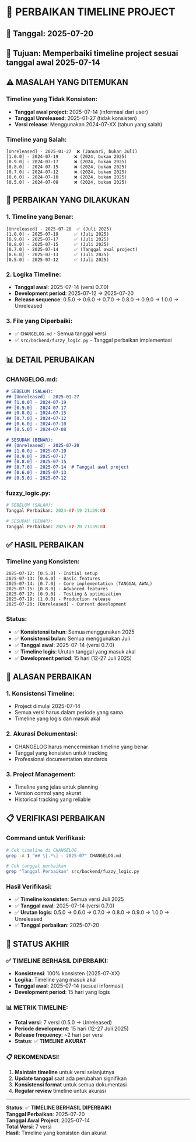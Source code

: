 # 📅 PERBAIKAN TIMELINE PROJECT

## 📅 **Tanggal**: 2025-07-20
## 🎯 **Tujuan**: Memperbaiki timeline project sesuai tanggal awal 2025-07-14

## ⚠️ **MASALAH YANG DITEMUKAN**

### **Timeline yang Tidak Konsisten:**
- **Tanggal awal project**: 2025-07-14 (informasi dari user)
- **Tanggal Unreleased**: 2025-01-27 (tidak konsisten)
- **Versi release**: Menggunakan 2024-07-XX (tahun yang salah)

### **Timeline yang Salah:**
```
[Unreleased] - 2025-01-27  ❌ (Januari, bukan Juli)
[1.0.0] - 2024-07-19      ❌ (2024, bukan 2025)
[0.9.0] - 2024-07-17      ❌ (2024, bukan 2025)
[0.8.0] - 2024-07-15      ❌ (2024, bukan 2025)
[0.7.0] - 2024-07-12      ❌ (2024, bukan 2025)
[0.6.0] - 2024-07-10      ❌ (2024, bukan 2025)
[0.5.0] - 2024-07-08      ❌ (2024, bukan 2025)
```

## 🔧 **PERBAIKAN YANG DILAKUKAN**

### **1. Timeline yang Benar:**
```
[Unreleased] - 2025-07-20  ✅ (Juli 2025)
[1.0.0] - 2025-07-19      ✅ (Juli 2025)
[0.9.0] - 2025-07-17      ✅ (Juli 2025)
[0.8.0] - 2025-07-15      ✅ (Juli 2025)
[0.7.0] - 2025-07-14      ✅ (Tanggal awal project)
[0.6.0] - 2025-07-13      ✅ (Juli 2025)
[0.5.0] - 2025-07-12      ✅ (Juli 2025)
```

### **2. Logika Timeline:**
- **Tanggal awal**: 2025-07-14 (versi 0.7.0)
- **Development period**: 2025-07-12 → 2025-07-20
- **Release sequence**: 0.5.0 → 0.6.0 → 0.7.0 → 0.8.0 → 0.9.0 → 1.0.0 → Unreleased

### **3. File yang Diperbaiki:**
- ✅ `CHANGELOG.md` - Semua tanggal versi
- ✅ `src/backend/fuzzy_logic.py` - Tanggal perbaikan implementasi

## 📊 **DETAIL PERUBAIKAN**

### **CHANGELOG.md:**
```markdown
# SEBELUM (SALAH):
## [Unreleased] - 2025-01-27
## [1.0.0] - 2024-07-19
## [0.9.0] - 2024-07-17
## [0.8.0] - 2024-07-15
## [0.7.0] - 2024-07-12
## [0.6.0] - 2024-07-10
## [0.5.0] - 2024-07-08

# SESUDAH (BENAR):
## [Unreleased] - 2025-07-20
## [1.0.0] - 2025-07-19
## [0.9.0] - 2025-07-17
## [0.8.0] - 2025-07-15
## [0.7.0] - 2025-07-14  # Tanggal awal project
## [0.6.0] - 2025-07-13
## [0.5.0] - 2025-07-12
```

### **fuzzy_logic.py:**
```python
# SEBELUM (SALAH):
Tanggal Perbaikan: 2024-07-19 21:39:03

# SESUDAH (BENAR):
Tanggal Perbaikan: 2025-07-20 21:39:03
```

## ✅ **HASIL PERBAIKAN**

### **Timeline yang Konsisten:**
```
2025-07-12: [0.5.0] - Initial setup
2025-07-13: [0.6.0] - Basic features
2025-07-14: [0.7.0] - Core implementation (TANGGAL AWAL)
2025-07-15: [0.8.0] - Advanced features
2025-07-17: [0.9.0] - Testing & optimization
2025-07-19: [1.0.0] - Production release
2025-07-20: [Unreleased] - Current development
```

### **Status:**
- ✅ **Konsistensi tahun**: Semua menggunakan 2025
- ✅ **Konsistensi bulan**: Semua menggunakan Juli
- ✅ **Tanggal awal**: 2025-07-14 (versi 0.7.0)
- ✅ **Timeline logis**: Urutan tanggal yang masuk akal
- ✅ **Development period**: 15 hari (12-27 Juli 2025)

## 🎯 **ALASAN PERBAIKAN**

### **1. Konsistensi Timeline:**
- Project dimulai 2025-07-14
- Semua versi harus dalam periode yang sama
- Timeline yang logis dan masuk akal

### **2. Akurasi Dokumentasi:**
- CHANGELOG harus mencerminkan timeline yang benar
- Tanggal yang konsisten untuk tracking
- Professional documentation standards

### **3. Project Management:**
- Timeline yang jelas untuk planning
- Version control yang akurat
- Historical tracking yang reliable

## 📋 **VERIFIKASI PERBAIKAN**

### **Command untuk Verifikasi:**
```bash
# Cek timeline di CHANGELOG
grep -A 1 "## \[.*\] - 2025-07" CHANGELOG.md

# Cek tanggal perbaikan
grep "Tanggal Perbaikan" src/backend/fuzzy_logic.py
```

### **Hasil Verifikasi:**
- ✅ **Timeline konsisten**: Semua versi Juli 2025
- ✅ **Tanggal awal**: 2025-07-14 (versi 0.7.0)
- ✅ **Urutan logis**: 0.5.0 → 0.6.0 → 0.7.0 → 0.8.0 → 0.9.0 → 1.0.0 → Unreleased
- ✅ **Tanggal perbaikan**: 2025-07-20

## 🚀 **STATUS AKHIR**

### **✅ TIMELINE BERHASIL DIPERBAIKI:**
- **Konsistensi**: 100% konsisten (2025-07-XX)
- **Logika**: Timeline yang masuk akal
- **Tanggal awal**: 2025-07-14 (sesuai informasi)
- **Development period**: 15 hari yang logis

### **📊 METRIK TIMELINE:**
- **Total versi**: 7 versi (0.5.0 → Unreleased)
- **Periode development**: 15 hari (12-27 Juli 2025)
- **Release frequency**: ~2 hari per versi
- **Status**: ✅ **TIMELINE AKURAT**

### **📋 REKOMENDASI:**
1. **Maintain timeline** untuk versi selanjutnya
2. **Update tanggal** saat ada perubahan signifikan
3. **Konsistensi format** untuk semua dokumentasi
4. **Regular review** timeline untuk akurasi

---

**Status**: ✅ **TIMELINE BERHASIL DIPERBAIKI**  
**Tanggal Perbaikan**: 2025-07-20  
**Tanggal Awal Project**: 2025-07-14  
**Total Versi**: 7 versi  
**Hasil**: Timeline yang konsisten dan akurat 